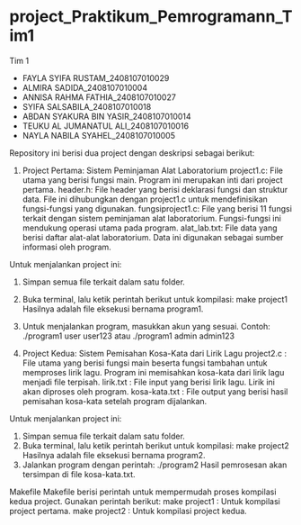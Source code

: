 # project_Praktikum_Pemrogramann_Tim1
Tim 1
- FAYLA SYIFA RUSTAM_2408107010029
- ALMIRA SADIDA_2408107010004
- ANNISA RAHMA FATHIA_2408107010027
- SYIFA SALSABILA_2408107010018
- ABDAN SYAKURA BIN YASIR_2408107010014
- TEUKU AL JUMANATUL ALI_2408107010016
- NAYLA NABILA SYAHEL_2408107010005
  
Repository ini berisi dua project dengan deskripsi sebagai berikut:

1. Project Pertama: Sistem Peminjaman Alat Laboratorium
project1.c: File utama yang berisi fungsi main. Program ini merupakan inti dari project pertama.
header.h: File header yang berisi deklarasi fungsi dan struktur data. File ini dihubungkan dengan project1.c untuk mendefinisikan fungsi-fungsi yang digunakan.
fungsiproject1.c: File yang berisi 11 fungsi terkait dengan sistem peminjaman alat laboratorium. Fungsi-fungsi ini mendukung operasi utama pada program.
alat_lab.txt: File data yang berisi daftar alat-alat laboratorium. Data ini digunakan sebagai sumber informasi oleh program.

Untuk menjalankan project ini:
1. Simpan semua file terkait dalam satu folder.

2. Buka terminal, lalu ketik perintah berikut untuk kompilasi:
   make project1
   Hasilnya adalah file eksekusi bernama program1.

3. Untuk menjalankan program, masukkan akun yang sesuai. Contoh:
   ./program1 user user123    atau    ./program1 admin admin123

2. Project Kedua: Sistem Pemisahan Kosa-Kata dari Lirik Lagu
project2.c : File utama yang berisi fungsi main beserta fungsi tambahan untuk memproses lirik lagu. Program ini memisahkan kosa-kata dari lirik lagu menjadi file terpisah.
lirik.txt : File input yang berisi lirik lagu. Lirik ini akan diproses oleh program.
kosa-kata.txt : File output yang berisi hasil pemisahan kosa-kata setelah program dijalankan.

Untuk menjalankan project ini:
1. Simpan semua file terkait dalam satu folder.
2. Buka terminal, lalu ketik perintah berikut untuk kompilasi:
   make project2
   Hasilnya adalah file eksekusi bernama program2.
3. Jalankan program dengan perintah:
   ./program2
   Hasil pemrosesan akan tersimpan di file kosa-kata.txt.

Makefile
Makefile berisi perintah untuk mempermudah proses kompilasi kedua project. 
Gunakan perintah berikut:
 make project1 : Untuk kompilasi project pertama.
 make project2 : Untuk kompilasi project kedua.
